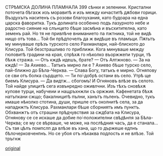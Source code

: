 ﻿СТРѢМСКА ДОЛИНА ПЛАМНАЛА
399
сѣнки и зеленини. Кристални поточета бѣгахж изъ моравитѣ и изъ между кичаститѣ дѫбови горици. Въздухътъ наситенъ съ розови благоухания, като будоара на една царска фаворитка. Тукъ долината особенно подъ лазурното небе и радостно сияние на слънцето бѣше засмѣна и въсхитителна, като земенъ рай. Но тя не привлѣче вниманието па пжтника, той не видѣ нищо отъ това...
Той би прѣдпочелъ да ж видѣше въ пламъци.
Пѫтьтъ му минуваше прѣзъ турското село Рахманлари, най-блиското до Клисура. Той безстрашливо го приближи. Кога минуваше между гюловитѣ градини на края, спрѣхѫ го нѣколко въоржжепи турци, тѣ бѣхѫ стража.
— Отъ кждѣ идешъ, брате?
— Отъ Алтжново.
— За на кждѣ!
— За Ахиево... Татъкъ мирно ли е ?
Ахиево бѣше турско село, пай-ближно до Бѣла-Черква.
— Слава Богу, татъкъ е мирно.
Огняпову се сви отъ болка сърдцето.
— Ти по́-добрѣ остани въ село. Утрѣ ще биемъ Клисура.
— Да видтж... сбогомъ!
И Огняновъ влѣзе въ селото.
Той найде улицитѣ сега извънредно оживлчни. Изъ тѣхъ сновѣхѫ купове турци, набучеии и нащръхнжли съ оржжия. Кафенетата бѣхѫ натъпкани сжщо; бакалницитѣ пълни, ханътъ пъленъ. Очевидно, тукъ имаше нѣколко стотина, души, пришле отъ околнитѣ села, за да нападнжтъ Клисура. Рахманлари бѣше сборниятъ имъ пунктъ. Обхванжтъ отъ страшни прѣдчувствия за сждбата на Клисура, Огнянову се се искаше да добие по́-положителни свѣдѣнпя за Бѣла-Черква; се му се вѣрваше, че може, на послѣдния часъ, да е станала... Съ тая цѣлъ помпслп да влѣзе въ хана, що го държеше едпнъ бѣлочерковченпнъ. Но се убоя отъ нѣкаква подлость и не влѣзе. Той тръгнж

[original](images/446.jpg)